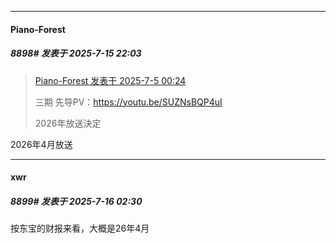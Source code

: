 ﻿
*****

####  Piano-Forest  
##### 8898#       发表于 2025-7-15 22:03

<blockquote><a href="httphttps://stage1st.com/2b/forum.php?mod=redirect&amp;goto=findpost&amp;pid=68047561&amp;ptid=1860168" target="_blank">Piano-Forest 发表于 2025-7-5 00:24</a>

三期 先导PV：https://youtu.be/SUZNsBQP4uI

2026年放送決定</blockquote>
2026年4月放送


*****

####  xwr  
##### 8899#       发表于 2025-7-16 02:30

按东宝的财报来看，大概是26年4月

